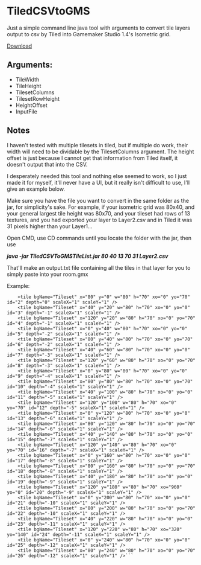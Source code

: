 # TiledCSVtoGMS

Just a simple command line java tool with arguments to convert tile layers output to csv by Tiled into Gamemaker Studio 1.4's Isometric grid.

[Download](../blob/master/TiledCSVtoGMS.jar)

## Arguments:
- TileWidth
- TileHeight
- TilesetColumns
- TilesetRowHeight
- HeightOffset
- InputFile

## Notes
I haven't tested with multiple tilesets in tiled, but if multiple do work, their width will need to be dividable by the TilesetColumns argument.
The height offset is just because I cannot get that information from Tiled itself, it doesn't output that into the CSV.

I desperately needed this tool and nothing else seemed to work, so I just made it for myself, it'll never have a UI, but it really isn't difficult to use, I'll give an example below.

Make sure you have the file you want to convert in the same folder as the jar, for simplicity's sake. For example, if your isometric grid was 80x40, and your general largest tile height was 80x70, and your tileset had rows of 13 textures, and you had exported your layer to Layer2.csv and in Tiled it was 31 pixels higher than your Layer1...

Open CMD, use CD commands until you locate the folder with the jar, then use

***java -jar TiledCSVToGMSTileList.jar 80 40 13 70 31 Layer2.csv***

That'll make an output.txt file containing all the tiles in that layer for you to simply paste into your room.gmx

Example:
```    <tile bgName="Tileset" x="0" y="0" w="80" h="70" xo="0" yo="0" id="1" depth="0" scaleX="1" scaleY="1" />
    <tile bgName="Tileset" x="80" y="0" w="80" h="70" xo="0" yo="70" id="2" depth="0" scaleX="1" scaleY="1" />
    <tile bgName="Tileset" x="40" y="20" w="80" h="70" xo="0" yo="0" id="3" depth="-1" scaleX="1" scaleY="1" />
    <tile bgName="Tileset" x="120" y="20" w="80" h="70" xo="0" yo="70" id="4" depth="-1" scaleX="1" scaleY="1" />
    <tile bgName="Tileset" x="0" y="40" w="80" h="70" xo="0" yo="0" id="5" depth="-2" scaleX="1" scaleY="1" />
    <tile bgName="Tileset" x="80" y="40" w="80" h="70" xo="0" yo="70" id="6" depth="-2" scaleX="1" scaleY="1" />
    <tile bgName="Tileset" x="40" y="60" w="80" h="70" xo="0" yo="0" id="7" depth="-3" scaleX="1" scaleY="1" />
    <tile bgName="Tileset" x="120" y="60" w="80" h="70" xo="0" yo="70" id="8" depth="-3" scaleX="1" scaleY="1" />
    <tile bgName="Tileset" x="0" y="80" w="80" h="70" xo="0" yo="0" id="9" depth="-4" scaleX="1" scaleY="1" />
    <tile bgName="Tileset" x="80" y="80" w="80" h="70" xo="0" yo="70" id="10" depth="-4" scaleX="1" scaleY="1" />
    <tile bgName="Tileset" x="40" y="100" w="80" h="70" xo="0" yo="0" id="11" depth="-5" scaleX="1" scaleY="1" />
    <tile bgName="Tileset" x="120" y="100" w="80" h="70" xo="0" yo="70" id="12" depth="-5" scaleX="1" scaleY="1" />
    <tile bgName="Tileset" x="0" y="120" w="80" h="70" xo="0" yo="0" id="13" depth="-6" scaleX="1" scaleY="1" />
    <tile bgName="Tileset" x="80" y="120" w="80" h="70" xo="0" yo="70" id="14" depth="-6" scaleX="1" scaleY="1" />
    <tile bgName="Tileset" x="40" y="140" w="80" h="70" xo="0" yo="0" id="15" depth="-7" scaleX="1" scaleY="1" />
    <tile bgName="Tileset" x="120" y="140" w="80" h="70" xo="0" yo="70" id="16" depth="-7" scaleX="1" scaleY="1" />
    <tile bgName="Tileset" x="0" y="160" w="80" h="70" xo="0" yo="0" id="17" depth="-8" scaleX="1" scaleY="1" />
    <tile bgName="Tileset" x="80" y="160" w="80" h="70" xo="0" yo="70" id="18" depth="-8" scaleX="1" scaleY="1" />
    <tile bgName="Tileset" x="40" y="180" w="80" h="70" xo="0" yo="0" id="19" depth="-9" scaleX="1" scaleY="1" />
    <tile bgName="Tileset" x="120" y="180" w="80" h="70" xo="960" yo="0" id="20" depth="-9" scaleX="1" scaleY="1" />
    <tile bgName="Tileset" x="0" y="200" w="80" h="70" xo="0" yo="0" id="21" depth="-10" scaleX="1" scaleY="1" />
    <tile bgName="Tileset" x="80" y="200" w="80" h="70" xo="0" yo="70" id="22" depth="-10" scaleX="1" scaleY="1" />
    <tile bgName="Tileset" x="40" y="220" w="80" h="70" xo="0" yo="0" id="23" depth="-11" scaleX="1" scaleY="1" />
    <tile bgName="Tileset" x="120" y="220" w="80" h="70" xo="320" yo="140" id="24" depth="-11" scaleX="1" scaleY="1" />
    <tile bgName="Tileset" x="0" y="240" w="80" h="70" xo="0" yo="0" id="25" depth="-12" scaleX="1" scaleY="1" />
    <tile bgName="Tileset" x="80" y="240" w="80" h="70" xo="0" yo="70" id="26" depth="-12" scaleX="1" scaleY="1" />```
